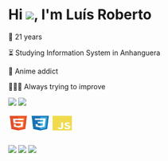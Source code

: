 <h1 align="left">Hi <img src="https://raw.githubusercontent.com/kaueMarques/kaueMarques/master/hi.gif" width="30px">, I'm Luís Roberto </h1>
<div>
  <p>🎂 21 years</p>
  <p>⏳ Studying Information System in Anhanguera</p>
  <p>🍿 Anime addict</p>
  <p>👨🏼‍💻 Always trying to improve</p> 
</div>
 
<div >
  <img height="110em" src="https://github-readme-stats.vercel.app/api?username=LuisRobertoAntunes&show_icons=true&theme=gotham&include_all_commits=true&count_private=true"/>
  <img height="120em" src="https://github-readme-stats.vercel.app/api/top-langs/?username=LuisRobertoAntunes&layout=compact&langs_count=7&theme=gotham"/>
</div>
  
<div style="display: inline_block"><br>
  <img align="center" alt="HTML" height="30" width="40" src="https://raw.githubusercontent.com/devicons/devicon/master/icons/html5/html5-original.svg">
  <img align="center" alt="CSS" height="30" width="40" src="https://raw.githubusercontent.com/devicons/devicon/master/icons/css3/css3-original.svg">
  <img align="center" alt="Js" height="30" width="40" src="https://raw.githubusercontent.com/devicons/devicon/master/icons/javascript/javascript-plain.svg">
</div>

##  
  
<div> 
  <a href="https://www.instagram.com/luis_robertoantunes/" target="_blank"><img src="https://img.shields.io/badge/-Instagram-%23E4405F?style=for-the-badge&logo=instagram&logoColor=white" target="_blank"></a>
  <a href = "mailto:luisrobertoantunes@gmail.com"><img src="https://img.shields.io/badge/-Gmail-%23333?style=for-the-badge&logo=gmail&logoColor=white" target="_blank"></a>
  <a href="https://www.linkedin.com/in/lu%C3%ADs-roberto-antunes/" target="_blank"><img src="https://img.shields.io/badge/-LinkedIn-%230077B5?style=for-the-badge&logo=linkedin&logoColor=white" target="_blank"></a> 
</div>
